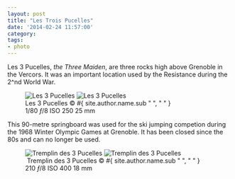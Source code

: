 ```yaml
---
layout: post
title: "Les Trois Pucelles"
date: '2014-02-24 11:57:00'
category: 
tags:
- photo
---
```


Les 3 Pucelles, _the Three Maiden_, are three rocks high above Grenoble in the Vercors. It was an important location used by the Resistance during the 2^nd World War.

<figure>
<picture>
  <!--[if IE 9]><video style="display: none;"><![endif]-->
  <source srcset="#{ site.img_base_url }images/2014-02-22-Les+3+Pucelles-900w.jpg, #{ site.img_base_url }images/2014-02-22-Les+3+Pucelles-1800w.jpg 2x" media="(min-width: 768px)">
  <source srcset="#{ site.img_base_url }images/2014-02-22-Les+3+Pucelles-480w.jpg, #{ site.img_base_url }images/2014-02-22-Les+3+Pucelles-960w.jpg 2x"> 
  <!--[if IE 9]></video><![endif]--> 
  <img srcset="#{ site.img_base_url }images/2014-02-22-Les+3+Pucelles-480w.jpg, #{ site.img_base_url }images/2014-02-22-Les+3+Pucelles-960w.jpg 2x" alt="Les 3 Pucelles">
</picture>
<noscript>
  <img src="#{ site.img_base_url }images/2014-02-22-Les+3+Pucelles-480w.jpg" alt="Les 3 Pucelles">
</noscript>
<figcaption>Les 3 Pucelles
  <span class="copyright">&copy;&nbsp;#{ site.author.name.sub " ", "&nbsp;" }</span>
</figcaption>
<div class="metadata">
  <i class="fa fa-camera"></i>
  <span class="speed">1/80</span>
  <span class="aperture"><i>&#402;</i>/8</span>
  <span class="iso">ISO&nbsp;250</span>
  <span class="focal-length">25&nbsp;mm</span>
</div>
</figure>

This 90-metre springboard was used for the ski jumping competion during the 1968 Winter Olympic Games at Grenoble. It has been closed since the 80s and can no longer be used.

<figure>
<picture>
  <!--[if IE 9]><video style="display: none;"><![endif]-->
  <source srcset="#{ site.img_base_url }images/2014-02-22-Tremplin+des+3+Pucelles-900w.jpg, #{ site.img_base_url }images/2014-02-22-Tremplin+des+3+Pucelles-1800w.jpg 2x" media="(min-width: 768px)">
  <source srcset="#{ site.img_base_url }images/2014-02-22-Tremplin+des+3+Pucelles-480w.jpg, #{ site.img_base_url }images/2014-02-22-Tremplin+des+3+Pucelles-960w.jpg 2x"> 
  <!--[if IE 9]></video><![endif]--> 
  <img srcset="#{ site.img_base_url }images/2014-02-22-Tremplin+des+3+Pucelles-480w.jpg, #{ site.img_base_url }images/2014-02-22-Tremplin+des+3+Pucelles-960w.jpg 2x" alt="Tremplin des 3 Pucelles">
</picture>
<noscript>
  <img src="#{ site.img_base_url }images/2014-02-22-Tremplin+des+3+Pucelles-480w.jpg" alt="Tremplin des 3 Pucelles">
</noscript>
<figcaption><a href="http://goo.gl/maps/T368G"><i class="fa fa-map-marker"></i></a>&nbsp;Tremplin des 3 Pucelles
  <span class="copyright">&copy;&nbsp;#{ site.author.name.sub " ", "&nbsp;" }</span>
</figcaption>
<div class="metadata">
  <i class="fa fa-camera"></i>
  <span class="speed">210</span>
  <span class="aperture"><i>&#402;</i>/8</span>
  <span class="iso">ISO&nbsp;400</span>
  <span class="focal-length">18&nbsp;mm</span>
</div>
</figure>